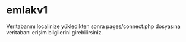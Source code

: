# emlakv1

Veritabanını localinize yükledikten sonra pages/connect.php dosyasına veritabanı erişim bilgilerini girebilirsiniz.
